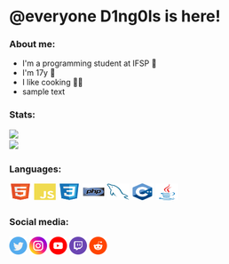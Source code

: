 # @everyone D1ng0ls is here!

### About me:
- I'm a programming student at IFSP 🏫
- I'm 17y 👶
- I like cooking 👨‍🍳
- sample text

### Stats:
<div>
  <img height="180em" src="https://github-readme-stats.vercel.app/api?username=D1ng0ls&show_icons=true&theme=dark&include_all_commits=true&count_private=true"/><br>
  <img height="180em" src="https://github-readme-stats.vercel.app/api/top-langs/?username=D1ng0ls&layout=compact&langs_count=16&theme=dark"/>
</div>

### Languages:
<div>
  <img align="center" height="30" width="40" src="https://raw.githubusercontent.com/devicons/devicon/master/icons/html5/html5-original.svg">
  <img align="center" height="30" width="40" src="https://raw.githubusercontent.com/devicons/devicon/master/icons/javascript/javascript-plain.svg">
  <img align="center" height="30" width="40" src="https://raw.githubusercontent.com/devicons/devicon/master/icons/css3/css3-original.svg">
  <img align="center" height="30" width="40" src="https://raw.githubusercontent.com/devicons/devicon/master/icons/php/php-original.svg">
  <img align="center" height="30" width="40" src="https://raw.githubusercontent.com/devicons/devicon/master/icons/mysql/mysql-original.svg">
  <img align="center" height="30" width="40" src="https://raw.githubusercontent.com/devicons/devicon/master/icons/cplusplus/cplusplus-original.svg">
  <img align="center" height="30" width="40" src="https://raw.githubusercontent.com/devicons/devicon/master/icons/java/java-original.svg">
</div>

##
### Social media:
<div>
  <a href="https://twitter.com/D1ng0ls" target="_blank"><img height="32" width="32" src="twitter.png" target="_blank"></a>
  <a href="https://instagram.com/D1ng0ls" target="_blank"><img height="32" width="32" src="instagram.png" target="_blank"></a>
  <a href="https://www.youtube.com/D1ng0ls" target="_blank"><img height="32" width="32" src="youtube.png" target="_blank"></a>
 	<a href="https://www.twitch.tv/D1ng0ls" target="_blank"><img height="32" width="32" src="twitch.png" target="_blank"></a>
  <a href="https://www.reddit.com/user/D1ng0ls" target="_blank"><img height="32" width="32" src="reddit.png" target="_blank"></a>
</div>
